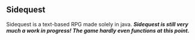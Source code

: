 ## Sidequest
Sidequest is a text-based RPG made solely in java.
***Sidequest is still very much a work in progress! The game hardly even functions at this point.***
